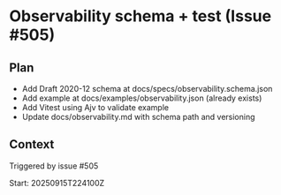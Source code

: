 # Observability schema + test (Issue #505)

## Plan

- Add Draft 2020-12 schema at docs/specs/observability.schema.json
- Add example at docs/examples/observability.json (already exists)
- Add Vitest using Ajv to validate example
- Update docs/observability.md with schema path and versioning

## Context

Triggered by issue #505

Start: 20250915T224100Z
